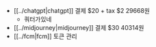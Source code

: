 - [[../chatgpt|chatgpt]] 결제 $20 + tax $2 29668원
  - 쿼터가있네
- [[../midjourney|midjourney]] 결제 $30 40314원
- [[../fcm|fcm]] 토큰 관리
